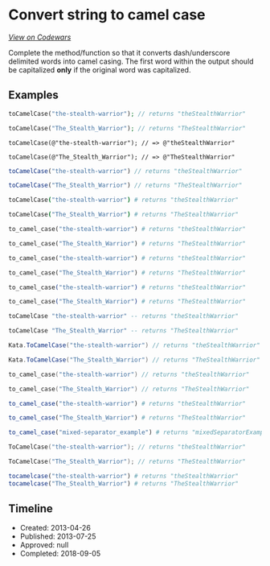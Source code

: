 # Convert string to camel case
[*View on Codewars*](https://www.codewars.com/kata/convert-string-to-camel-case)

Complete the method/function so that it converts dash/underscore delimited words into camel casing. The first word within the output should be capitalized **only** if the original word was capitalized. 

## Examples

```php
toCamelCase("the-stealth-warrior"); // returns "theStealthWarrior"

toCamelCase("The_Stealth_Warrior"); // returns "TheStealthWarrior"
```
```objc
toCamelCase(@"the-stealth-warrior"); // => @"theStealthWarrior"

toCamelCase(@"The_Stealth_Warrior"); // => @"TheStealthWarrior"
```
```javascript
toCamelCase("the-stealth-warrior") // returns "theStealthWarrior"

toCamelCase("The_Stealth_Warrior") // returns "TheStealthWarrior"
```
```coffeescript
toCamelCase("the-stealth-warrior") # returns "theStealthWarrior"

toCamelCase("The_Stealth_Warrior") # returns "TheStealthWarrior"
```
```ruby
to_camel_case("the-stealth-warrior") # returns "theStealthWarrior"

to_camel_case("The_Stealth_Warrior") # returns "TheStealthWarrior"
```
```python
to_camel_case("the-stealth-warrior") # returns "theStealthWarrior"

to_camel_case("The_Stealth_Warrior") # returns "TheStealthWarrior"
```
```elixir
to_camel_case("the-stealth-warrior") # returns "theStealthWarrior"

to_camel_case("The_Stealth_Warrior") # returns "TheStealthWarrior"
```
```haskell
toCamelCase "the-stealth-warrior" -- returns "theStealthWarrior"

toCamelCase "The_Stealth_Warrior" -- returns "TheStealthWarrior"
```
```csharp
Kata.ToCamelCase("the-stealth-warrior") // returns "theStealthWarrior"

Kata.ToCamelCase("The_Stealth_Warrior") // returns "TheStealthWarrior"
```
```cpp
to_camel_case("the-stealth-warrior") // returns "theStealthWarrior"

to_camel_case("The_Stealth_Warrior") // returns "TheStealthWarrior"
```
```r
to_camel_case("the-stealth-warrior") # returns "theStealthWarrior"

to_camel_case("The_Stealth_Warrior") # returns "TheStealthWarrior"

to_camel_case("mixed-separator_example") # returns "mixedSeparatorExample"
```
```go
ToCamelCase("the-stealth-warrior"); // returns "theStealthWarrior"

ToCamelCase("The_Stealth_Warrior"); // returns "TheStealthWarrior"
```
```julia
tocamelcase("the-stealth-warrior") # returns "theStealthWarrior"
tocamelcase("The_Stealth_Warrior") # returns "TheStealthWarrior"
```


## Timeline
- Created: 2013-04-26
- Published: 2013-07-25
- Approved: null
- Completed: 2018-09-05